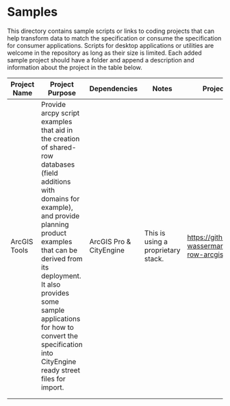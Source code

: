# Samples
This directory contains sample scripts or links to coding projects that can help transform data to match the specification or consume the specification for consumer applications. Scripts for desktop applications or utilities are welcome in the repository as long as their size is limited. 
Each added sample project should have a folder and append a description and information about the project in the table below. 

| Project Name | Project Purpose | Dependencies | Notes |Project Link|
|--------------|-----------------|--------------|-------|------------|
|ArcGIS Tools  |Provide arcpy script examples that aid in the creation of shared-row databases (field additions with domains for example), and provide planning product examples that can be derived from its deployment. It also provides some sample applications for how to convert the specification into CityEngine ready street files for import.                  |     ArcGIS Pro & CityEngine        |   This is using a proprietary stack.     | https://github.com/d-wasserman/shared-row-arcgis-tools |
|              |                 |              |       |     |
|              |                 |              |       |     |